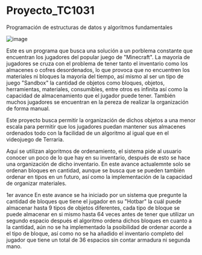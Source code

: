 # Proyecto_TC1031
Programación de estructuras de datos y algoritmos fundamentales

![image](https://github.com/user-attachments/assets/9dc1b9d4-e1ed-4186-bcc2-cb3ed48611d9)


Este es un programa que busca una solución a un porblema constante que encuentran los jugadores
del popular juego de "Minecraft".
La mayoría de jugadores se cruza con el problema de tener tanto el inventario como los 
almacenes o cofres desordenados, lo que provoca que no encuentren los materiales ni bloques
la mayoría del tiempo, así mismo al ser un tipo de juego "Sandbox" la cantidad de objetos como
bloques, objetos, herramientas, materiales, consumibles, entre otros es infinita así como la
capacidad de almacenamiento que el jugador puede tener. También muchos jugadores se encuentran
en la pereza de realizar la organización de forma manual.

Este proyecto busca permitir la organización de dichos objetos a una menor escala para permitir
que los jugadores puedan mantener sus almacenes ordenados todo con la facilidad de un algoritmo
al igual que en el videojuego de Terraria.

Aquí se utilizan algoritmos de ordenamiento, el sistema pide al usuario conocer un poco de lo
que hay en su inventario, después de esto se hace una organización de dicho inventario. En este
avance actualemnte solo se ordenan bloques en cantidad, aunque se busca que se pueden también 
ordenar en tipos en un futuro, así como la implementación de la capacidad de organizar materiales.

1er avance
En este avance se ha iniciado por un sistema que pregunte la cantidad de bloques que tiene el
jugador en su "Hotbar" la cuál puede almacenar hasta 9 tipos de objetos diferentes, cada tipo de
bloque se puede almacenar en si mismo hasta 64 veces antes de  tener que utilizar un segundo espacio
después el algoritmo ordena dichos bloques en cuanto a la cantidad, aún no se ha implementado la
psoibilidad de ordenar acorde a el tipo de bloque, así como no se ha añadido el inventario completo
del jugador que tiene un total de 36 espacios sin contar armadura ni segunda mano.
